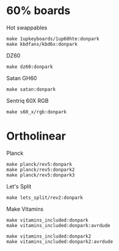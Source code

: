 # 60% boards

Hot swappables
```
make 1upkeyboards/1up60hte:donpark
make kbdfans/kbd6x:donpark
```

DZ60
```
make dz60:donpark
```

Satan GH60
```
make satan:donpark
```

Sentriq 60X RGB
```
make s60_x/rgb:donpark
```

# Ortholinear

Planck
```
make planck/rev5:donpark
make planck/rev5:donpark2
make planck/rev5:donpark3
```

Let's Split
```
make lets_split/rev2:donpark
```

Make Vitamins
```
make vitamins_included:donpark
make vitamins_included:donpark:avrdude

make vitamins_included:donpark2
make vitamins_included:donpark2:avrdude
```
